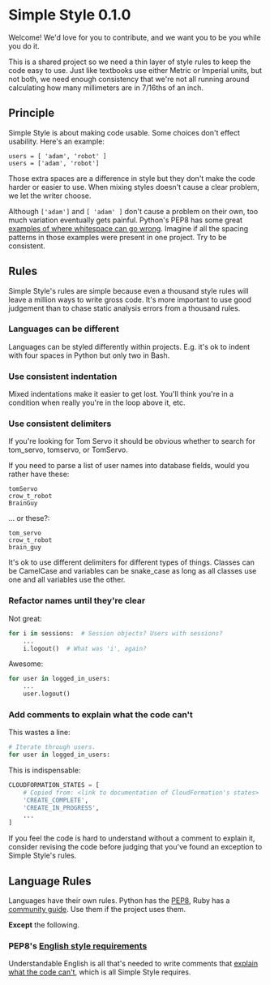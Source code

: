 # Simple Style 0.1.0

Welcome! We'd love for you to contribute, and we want you to be you while you do it.

This is a shared project so we need a thin layer of style rules to keep the code easy to use. Just like textbooks use
either Metric or Imperial units, but not both, we need enough consistency that we're not all running around calculating
how many millimeters are in 7/16ths of an inch.

## Principle

Simple Style is about making code usable. Some choices don't effect usability. Here's an example:

    users = [ 'adam', 'robot' ]
    users = ['adam', 'robot']

Those extra spaces are a difference in style but they don't make the code harder or easier to use. When mixing styles
doesn't cause a clear problem, we let the writer choose.

Although `['adam']` and `[ 'adam' ]` don't cause a problem on their own, too much variation eventually gets painful.
Python's PEP8 has some great [examples of where whitespace can go wrong][whitespace]. Imagine if all the spacing
patterns in those examples were present in one project. Try to be consistent.

## Rules

Simple Style's rules are simple because even a thousand style rules will leave a million ways to write gross code. It's
more important to use good judgement than to chase static analysis errors from a thousand rules.

### Languages can be different

Languages can be styled differently within projects. E.g. it's ok to indent with four spaces in Python but only two
in Bash.

### Use consistent indentation

Mixed indentations make it easier to get lost. You'll think you're in a condition when really you're in the loop above
it, etc.

### Use consistent delimiters

If you're looking for Tom Servo it should be obvious whether to search for tom_servo, tomservo, or TomServo.

If you need to parse a list of user names into database fields, would you rather have these:

    tomServo
    crow_t_robot
    BrainGuy

... or these?:

    tom_servo
    crow_t_robot
    brain_guy

It's ok to use different delimiters for different types of things. Classes can be CamelCase and variables can be
snake_case as long as all classes use one and all variables use the other.

### Refactor names until they're clear

Not great:

```python
for i in sessions:  # Session objects? Users with sessions?
    ...
    i.logout()  # What was 'i', again?
```

Awesome:

```python
for user in logged_in_users:
    ...
    user.logout()
```

### Add comments to explain what the code can't

This wastes a line:

```python
# Iterate through users.
for user in logged_in_users:
```

This is indispensable:

```python
CLOUDFORMATION_STATES = [
    # Copied from: <link to documentation of CloudFormation's states>
    'CREATE_COMPLETE',
    'CREATE_IN_PROGRESS',
    ...
]
```

If you feel the code is hard to understand without a comment to explain it, consider revising the code before judging
that you've found an exception to Simple Style's rules.

## Language Rules

Languages have their own rules. Python has the [PEP8][pep8], Ruby has a [community guide][ruby_style]. Use them if the
project uses them.

**Except** the following.

### PEP8's [English style requirements][pep8_english]

Understandable English is all that's needed to write comments that [explain what the code can't][comments], which is
all Simple Style requires.


[comments]: #add-comments-to-explain-what-the-code-cant
[pep8]: https://www.python.org/dev/peps/pep-0008/
[pep8_english]: https://www.python.org/dev/peps/pep-0008/#comments
[ruby_style]: https://github.com/bbatsov/ruby-style-guide
[whitespace]: https://www.python.org/dev/peps/pep-0008/#whitespace-in-expressions-and-statements
